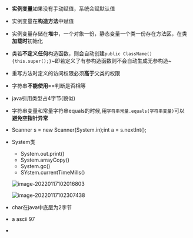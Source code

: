 + **实例变量**如果没有手动赋值，系统会赋默认值

+ 实例变量在**构造方法**中赋值

+ 实例变量存储在**堆**中，一个对象一份，静态变量一个类一份存在方法区，在类**加载时**初始化

+ 类若**不定义任何**构造函数，则会自动创建`public ClassName(){this.super();}`~即若定义了有参构造函数则不会自动生成无参构造~

+ 重写方法时定义的访问权限必须**高于**父类的权限

+ 字符串**不能使用**==判断是否相等

+ java引用类型占4字节(貌似)

+ 字符串变量和常量字符串equals的时候,用`字符串常量.equals(字符串变量)`可以**避免空指针异常**

+ Scanner s = new Scanner(System.in);int a = s.nextInt();

+ System类
  + System.out.print()
  + System.arrayCopy()
  + System.gc()
  + SYstem.currentTimeMills()
  
  ![image-20220117102016803](https://cdn.jsdelivr.net/gh/innnky/images@master/uPic/image-20220117102016803.png)
  
  ![image-20220117102307438](https://cdn.jsdelivr.net/gh/innnky/images@master/uPic/image-20220117102307438.png)
  
+ char在java中底层为2字节

+ a ascii 97

+ 